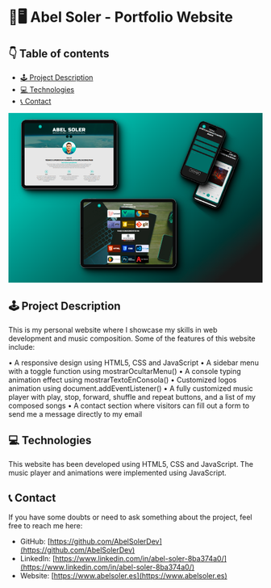 # 🎵🖥️ Abel Soler - Portfolio Website

## 👇 Table of contents

- [🕹️ Project Description](#-project-description)
- [💻 Technologies](#-technologies)
- [📞 Contact](#-contact)

![Preview of my portfolio in web and mobile version.](previewv2.png)

## 🕹️ Project Description

This is my personal website where I showcase my skills in web development and music composition. Some of the features of this website include:

• A responsive design using HTML5, CSS and JavaScript
• A sidebar menu with a toggle function using mostrarOcultarMenu()
• A console typing animation effect using mostrarTextoEnConsola()
• Customized logos animation using document.addEventListener()
• A fully customized music player with play, stop, forward, shuffle and repeat buttons, and a list of my composed songs
• A contact section where visitors can fill out a form to send me a message directly to my email

## 💻 Technologies

This website has been developed using HTML5, CSS and JavaScript. The music player and animations were implemented using JavaScript.

## 📞 Contact

If you have some doubts or need to ask something about the project, feel free to reach me here:

- GitHub: [https://github.com/AbelSolerDev](https://github.com/AbelSolerDev)
- LinkedIn: [https://www.linkedin.com/in/abel-soler-8ba374a0/](https://www.linkedin.com/in/abel-soler-8ba374a0/)
- Website: [https://www.abelsoler.es](https://www.abelsoler.es)
